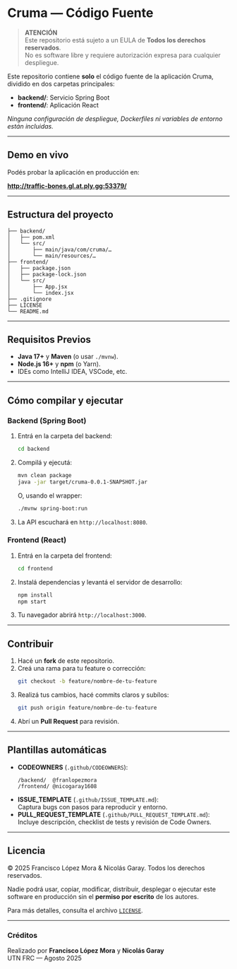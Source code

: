 # Cruma — Código Fuente

> **ATENCIÓN**  
> Este repositorio está sujeto a un EULA de **Todos los derechos reservados**.  
> No es software libre y requiere autorización expresa para cualquier despliegue.

Este repositorio contiene **solo** el código fuente de la aplicación Cruma, dividido en dos carpetas principales:

- **backend/**: Servicio Spring Boot  
- **frontend/**: Aplicación React  

_Ninguna configuración de despliegue, Dockerfiles ni variables de entorno están incluidas._

---

## Demo en vivo

Podés probar la aplicación en producción en:

**http://traffic-bones.gl.at.ply.gg:53379/**

---

## Estructura del proyecto

```
├── backend/
│   ├── pom.xml
│   └── src/
│       ├── main/java/com/cruma/…
│       └── main/resources/…
├── frontend/
│   ├── package.json
│   ├── package-lock.json
│   └── src/
│       ├── App.jsx
│       └── index.jsx
├── .gitignore
├── LICENSE
└── README.md
```

---

## Requisitos Previos

- **Java 17+** y **Maven** (o usar `./mvnw`).  
- **Node.js 16+** y **npm** (o Yarn).  
- IDEs como IntelliJ IDEA, VSCode, etc.

---

## Cómo compilar y ejecutar

### Backend (Spring Boot)

1. Entrá en la carpeta del backend:  
   ```bash
   cd backend
   ```
2. Compilá y ejecutá:  
   ```bash
   mvn clean package
   java -jar target/cruma-0.0.1-SNAPSHOT.jar
   ```
   O, usando el wrapper:  
   ```bash
   ./mvnw spring-boot:run
   ```
3. La API escuchará en `http://localhost:8080`.

### Frontend (React)

1. Entrá en la carpeta del frontend:  
   ```bash
   cd frontend
   ```
2. Instalá dependencias y levantá el servidor de desarrollo:  
   ```bash
   npm install
   npm start
   ```
3. Tu navegador abrirá `http://localhost:3000`.

---

## Contribuir

1. Hacé un **fork** de este repositorio.  
2. Creá una rama para tu feature o corrección:  
   ```bash
   git checkout -b feature/nombre-de-tu-feature
   ```
3. Realizá tus cambios, hacé commits claros y subílos:  
   ```bash
   git push origin feature/nombre-de-tu-feature
   ```
4. Abrí un **Pull Request** para revisión.

---

## Plantillas automáticas

- **CODEOWNERS** (`.github/CODEOWNERS`):  
  ```text
  /backend/  @franlopezmora
  /frontend/ @nicogaray1608
  ```
- **ISSUE_TEMPLATE** (`.github/ISSUE_TEMPLATE.md`):  
  Captura bugs con pasos para reproducir y entorno.  
- **PULL_REQUEST_TEMPLATE** (`.github/PULL_REQUEST_TEMPLATE.md`):  
  Incluye descripción, checklist de tests y revisión de Code Owners.

---

## Licencia

© 2025 Francisco López Mora & Nicolás Garay. Todos los derechos reservados.

Nadie podrá usar, copiar, modificar, distribuir, desplegar o ejecutar
este software en producción sin el **permiso por escrito** de los autores.

Para más detalles, consulta el archivo [`LICENSE`](./LICENSE).

---

### Créditos

Realizado por **Francisco López Mora** y **Nicolás Garay**  
UTN FRC — Agosto 2025

